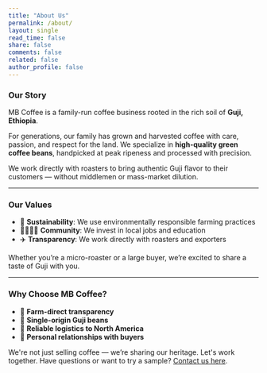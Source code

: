 ```yaml
---
title: "About Us"
permalink: /about/
layout: single
read_time: false
share: false
comments: false
related: false
author_profile: false
---
```


### Our Story

MB Coffee is a family-run coffee business rooted in the rich soil of **Guji, Ethiopia**.

For generations, our family has grown and harvested coffee with care, passion, and respect for the land. We specialize in **high-quality green coffee beans**, handpicked at peak ripeness and processed with precision.

We work directly with roasters to bring authentic Guji flavor to their customers — without middlemen or mass-market dilution.

---

### Our Values

- 🌱 **Sustainability**: We use environmentally responsible farming practices
- 👨‍👩‍👧‍👦 **Community**: We invest in local jobs and education
- ✈️ **Transparency**: We work directly with roasters and exporters

Whether you’re a micro-roaster or a large buyer, we’re excited to share a taste of Guji with you.

---

### Why Choose MB Coffee?

- 🌱 **Farm-direct transparency**
- 🫘 **Single-origin Guji beans**
- 🛬 **Reliable logistics to North America**
- 🤝 **Personal relationships with buyers**

We're not just selling coffee — we’re sharing our heritage. Let's work together.
Have questions or want to try a sample? [Contact us here](/contact/).

